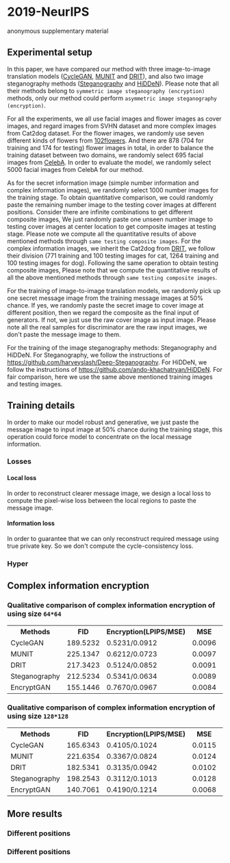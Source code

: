 # 2019-NeurIPS
anonymous supplementary material

## Experimental setup
 In this paper, we have compared our method with three image-to-image translation models ([CycleGAN](), [MUNIT]() and [DRIT]()), and also two image steganography methods ([Steganography]() and [HiDDeN]()). Please note that all their methods belong to `symmetric image steganography (encryption)` methods, only our method could perform `asymmetric image steganography (encryption)`.
 
 For all the experiments, we all use facial images and flower images as cover images, and regard images from SVHN dataset and more complex images from Cat2dog dataset. For the flower images, we randomly use seven different kinds of flowers from [102flowers](http://www.robots.ox.ac.uk/~vgg/data/flowers/102/).
 And there are 878 (704 for training and 174 for testing) flower images in total, in order to balance the training dataset between two domains, we randomly select 695 facial images from [CelebA](http://mmlab.ie.cuhk.edu.hk/projects/CelebA.html). In order to evaluate the model, we randomly select 5000 facial images from CelebA for our method. 
 
 As for the secret information image (simple number information and complex information images),
 we randomly select 1000 number images for the training stage. To obtain quantitative comparison, we could randomly paste the remaining number image to the testing cover images at different positions. Consider there are infinite combinations to get different composite images, We just randomly paste one unseen number image to testing cover images at center location to get composite images at testing stage. Please note we compute all the quantitative results of above mentioned methods through `same testing composite images`.
  For the complex information images, we inherit the Cat2dog from [DRIT](), we follow their division (771 training and 100 testing images for cat, 1264 training and 100 testing images for dog). Following the same operation to obtain testing composite images, Please note that we compute the quantitative results of all the above mentioned methods through `same testing composite images`.
 
 For the training of image-to-image translation models, we randomly pick up one secret message image from the training message images at 50% chance. If yes, we randomly paste the secret image to cover image at different position, then we regard the composite as the final input of generators. If not, we just use the raw cover image as input image. Please note all the real samples for discriminator are the raw input images, we don't paste the message image to them.
 
 For the training of the image steganography methods: Steganography and HiDDeN. For Steganography, we follow the instructions of https://github.com/harveyslash/Deep-Steganography. For HiDDeN, we follow the instructions of https://github.com/ando-khachatryan/HiDDeN. For fair comparison, here we use the same above mentioned training images and testing images. 

## Training details
In order to make our model robust and generative, we just paste the message image to input image at 50% chance during the training stage, this operation could force model to concentrate on the local message information.   
### Losses
#### Local loss
In order to reconstruct clearer message image, we design a local loss to compute the pixel-wise loss between the local regions to paste the message image.
#### Information loss
In order to guarantee that we can only reconstruct required message using true private key. So we don't compute the cycle-consistency loss.

### Hyper 

## Complex information encryption
### Qualitative comparison of complex information encryption of using size `64*64`

<table class="tg">
  <tr>
    <th class="tg-0pky">Methods</th>
    <th class="tg-0pky">FID</th>
    <th class="tg-0pky">Encryption(LPIPS/MSE)</th>
    <th class="tg-0pky">MSE</th>
    <th class="tg-0lax">RMSE</th>
    <th class="tg-0lax">PSNR</th>
    <th class="tg-0lax">SSIM</th>
    <th class="tg-0lax">LPIPS</th>
  </tr>
  <tr>
    <td class="tg-0pky">CycleGAN</td>
    <td class="tg-0pky">189.5232</td>
    <td class="tg-0pky">0.5231/0.0912</td>
    <td class="tg-0pky">0.0096</td>
    <td class="tg-0lax">0.1269</td>
    <td class="tg-0lax">19.3523</td>
    <td class="tg-0lax">0.9754</td>
    <td class="tg-0lax">0.3128</td>
  </tr>
  <tr>
    <td class="tg-0pky">MUNIT</td>
    <td class="tg-0pky">225.1347</td>
    <td class="tg-0pky">0.6212/0.0723</td>
    <td class="tg-0pky">0.0097</td>
    <td class="tg-0lax">0.1272</td>
    <td class="tg-0lax">18.6742</td>
    <td class="tg-0lax">0.9637</td>
    <td class="tg-0lax">0.3312</td>
  </tr>
  <tr>
    <td class="tg-0pky">DRIT</td>
    <td class="tg-0pky">217.3423</td>
    <td class="tg-0pky">0.5124/0.0852</td>
    <td class="tg-0pky">0.0091</td>
    <td class="tg-0lax">0.1042</td>
    <td class="tg-0lax">19.0313</td>
    <td class="tg-0lax">0.9673</td>
    <td class="tg-0lax">0.3042</td>
  </tr>
  <tr>
    <td class="tg-0pky">Steganography</td>
    <td class="tg-0pky">212.5234</td>
    <td class="tg-0pky">0.5341/0.0634</td>
    <td class="tg-0pky">0.0089</td>
    <td class="tg-0lax">0.0975</td>
    <td class="tg-0lax">18.9933</td>
    <td class="tg-0lax">0.9698</td>
    <td class="tg-0lax">0.2871</td>
  </tr>
  <tr>
    <td class="tg-0pky">EncryptGAN</td>
    <td class="tg-uog8">155.1446</td>
    <td class="tg-uog8">0.7670/0.0967</td>
    <td class="tg-uog8">0.0084</td>
    <td class="tg-uca5">0.0901</td>
    <td class="tg-uca5">20.9072</td>
    <td class="tg-uca5">0.9710</td>
    <td class="tg-uca5">0.2631</td>
  </tr>
</table>


### Qualitative comparison of complex information encryption of using size `128*128`
<table class="tg">
  <tr>
    <th class="tg-0pky">Methods</th>
    <th class="tg-0pky">FID</th>
    <th class="tg-0pky">Encryption(LPIPS/MSE)</th>
    <th class="tg-0pky">MSE</th>
    <th class="tg-0pky">RMSE</th>
    <th class="tg-0pky">PSNR</th>
    <th class="tg-0pky">SSIM</th>
    <th class="tg-0pky">LPIPS</th>
  </tr>
  <tr>
    <td class="tg-0pky">CycleGAN</td>
    <td class="tg-0pky">165.6343</td>
    <td class="tg-0pky">0.4105/0.1024</td>
    <td class="tg-0pky">0.0115</td>
    <td class="tg-0pky">0.1209</td>
    <td class="tg-0pky">21.3641</td>
    <td class="tg-0pky">0.9246</td>
    <td class="tg-0pky">0.3173</td>
  </tr>
  <tr>
    <td class="tg-0pky">MUNIT</td>
    <td class="tg-0pky">221.6354</td>
    <td class="tg-0pky">0.3367/0.0824</td>
    <td class="tg-0pky">0.0124</td>
    <td class="tg-0pky">0.1222</td>
    <td class="tg-0pky">19.6723</td>
    <td class="tg-0pky">0.9423</td>
    <td class="tg-0pky">0.3418</td>
  </tr>
  <tr>
    <td class="tg-0pky">DRIT</td>
    <td class="tg-0pky">182.5341</td>
    <td class="tg-0pky">0.3135/0.0942</td>
    <td class="tg-0pky">0.0102</td>
    <td class="tg-0pky">0.1211</td>
    <td class="tg-0pky">19.2341</td>
    <td class="tg-0pky">0.9219</td>
    <td class="tg-0pky">0.3174</td>
  </tr>
  <tr>
    <td class="tg-0pky">Steganography</td>
    <td class="tg-0pky">198.2543</td>
    <td class="tg-0pky">0.3112/0.1013</td>
    <td class="tg-0pky">0.0128</td>
    <td class="tg-0pky">0.1226</td>
    <td class="tg-0pky">19.9832</td>
    <td class="tg-0pky">0.9473</td>
    <td class="tg-0pky">0.2941</td>
  </tr>
  <tr>
    <td class="tg-0pky">EncryptGAN</td>
    <td class="tg-uog8">140.7061</td>
    <td class="tg-uog8">0.4190/0.1214</td>
    <td class="tg-uog8">0.0068</td>
    <td class="tg-uog8">0.0808</td>
    <td class="tg-uog8">22.0137</td>
    <td class="tg-uog8">0.9475</td>
    <td class="tg-uog8">0.2854</td>
  </tr>
</table>

## More results

### Different positions


### Different positions